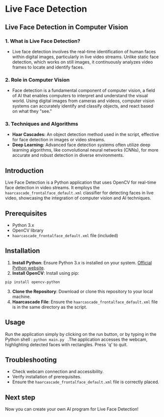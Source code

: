 # Live Face Detection

## Live Face Detection in Computer Vision
### 1. What is Live Face Detection?
- Live face detection involves the real-time identification of human faces within digital images, particularly in live video streams. Unlike static face detection, which works on still images, it continuously analyzes video frames to locate and identify faces.

### 2. Role in Computer Vision
- Face detection is a fundamental component of computer vision, a field of AI that enables computers to interpret and understand the visual world. Using digital images from cameras and videos, computer vision systems can accurately identify and classify objects, and react based on what they "see."

### 3. Techniques and Algorithms
- **Haar Cascades:** An object detection method used in the script, effective for face detection in images or video streams.
- **Deep Learning:** Advanced face detection systems often utilize deep learning algorithms, like convolutional neural networks (CNNs), for more accurate and robust detection in diverse environments.

## Introduction
Live Face Detection is a Python application that uses OpenCV for real-time face detection in video streams. It employs the `haarcascade_frontalface_default.xml` classifier for detecting faces in live video, showcasing the integration of computer vision and AI techniques.

## Prerequisites
- Python 3.x
- OpenCV library 
- `haarcascade_frontalface_default.xml` file (included)

## Installation
1. **Install Python**: Ensure Python 3.x is installed on your system. [Official Python website](https://www.python.org/downloads/).
2. **Install OpenCV**: Install using pip:
```bash
pip install opencv-python
```
3. **Clone the Repository**: Download or clone this repository to your local machine.
4. **Haarcascade File**: Ensure the `haarcascade_frontalface_default.xml` file is in the same directory as the script.

## Usage
Run the application simply by clicking on the run button, or by typing in the Python shell : 
 `python main.py ` .The application accesses the webcam, highlighting detected faces with rectangles. Press 'q' to quit.

## Troubleshooting
- Check webcam connection and accessibility.
- Verify installation of prerequisites.
- Ensure the `haarcascade_frontalface_default.xml` file is correctly placed.

## Next step
Now you can create your own AI program for Live Face Detection!
